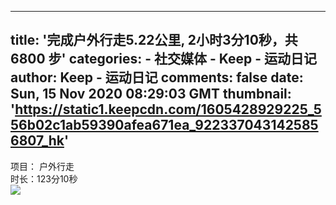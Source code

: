 
---
title: '完成户外行走5.22公里, 2小时3分10秒，共 6800 步'
categories: 
    - 社交媒体
    - Keep - 运动日记
author: Keep - 运动日记
comments: false
date: Sun, 15 Nov 2020 08:29:03 GMT
thumbnail: 'https://static1.keepcdn.com/1605428929225_556b02c1ab59390afea671ea_9223370431425856807_hk'
---

<div>   
项目： 户外行走 <br>时长：123分10秒<br><img src="https://static1.keepcdn.com/1605428929225_556b02c1ab59390afea671ea_9223370431425856807_hk" referrerpolicy="no-referrer">  
</div>
            